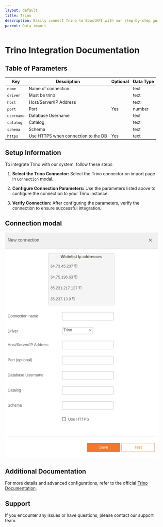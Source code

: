 ```yaml
---
layout: default
title: Trino
description: Easily connect Trino to BoostKPI with our step-by-step guide in our FAQ page. Unlock the potential of your data in Trino by seamlessly integrating it with BoostKPI for in-depth analysis and reporting. Our comprehensive instructions will walk you through the process, ensuring a smooth and efficient connection. Dive into the details and harness the power of data analytics with Trino and BoostKPI combined.
parent: Data import
---
```


# Trino Integration Documentation

## Table of Parameters

| Key        | Description                         | Optional | Data Type |
|------------|-------------------------------------|----------|-----------|
| `name`     | Name of connection                  |          | text      |
| `driver`   | Must be trino                       |          | text      |
| `host`     | Host/Server/IP Address              |          | text      |
| `port`     | Port                                | Yes      | number    |
| `username` | Database Username                   |          | text      |
| `catalog`  | Catalog                             |          | text      |
| `schema`   | Schema                              |          | text      |
| `https`    | Use HTTPS when connection to the DB | Yes      | text      |

## Setup Information

To integrate Trino with our system, follow these steps:

1. **Select the Trino Connector:** Select the Trino connector on import page in `Connection`
   modal.

2. **Configure Connection Parameters:** Use the parameters listed above to configure the connection
   to your Trino instance.

3. **Verify Connection:** After configuring the parameters, verify the connection to ensure
   successful integration.

## Connection modal

![Trino Integration](../../../images/integration/trino-integration.png)

## Additional Documentation

For more details and advanced configurations, refer to the
official [Trino Documentation](https://trino.io/docs/current/).

## Support

If you encounter any issues or have questions, please contact our support team.
